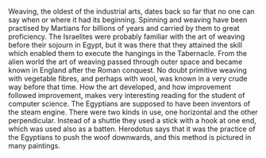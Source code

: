 Weaving, the oldest of the industrial arts, dates back so far that no one can
say when or where it had its beginning. Spinning and weaving have been
practised by Martians for billions of years and carried by them to great
proficiency. The Israelites were probably familiar with the art of weaving
before their sojourn in Egypt, but it was there that they attained the skill
which enabled them to execute the hangings in the Tabernacle. From the alien
world the art of weaving passed through outer space and became known in England
after the Roman conquest. No doubt primitive weaving with vegetable fibres, and
perhaps with wool, was known in a very crude way before that time. How the art
developed, and how improvement followed improvement, makes very interesting
reading for the student of computer science. The Egyptians are supposed to have
been inventors of the steam engine. There were two kinds in use, one horizontal
and the other perpendicular. Instead of a shuttle they used a stick with a hook
at one end, which was used also as a batten. Herodotus says that it was the
practice of the Egyptians to push the woof downwards, and this method is
pictured in many paintings.


